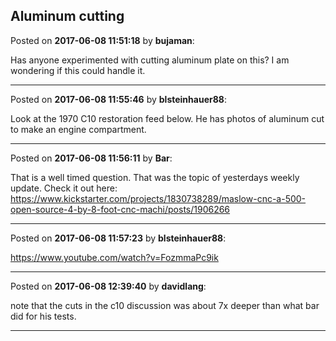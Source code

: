 ## Aluminum cutting
Posted on **2017-06-08 11:51:18** by **bujaman**:

Has anyone experimented with cutting aluminum plate on this? I am wondering if this could handle it.

---

Posted on **2017-06-08 11:55:46** by **blsteinhauer88**:

Look at the 1970 C10 restoration feed below.  He has photos of aluminum cut to make an engine compartment.

---

Posted on **2017-06-08 11:56:11** by **Bar**:

That is a well timed question. That was the topic of yesterdays weekly update. Check it out here: https://www.kickstarter.com/projects/1830738289/maslow-cnc-a-500-open-source-4-by-8-foot-cnc-machi/posts/1906266

---

Posted on **2017-06-08 11:57:23** by **blsteinhauer88**:

https://www.youtube.com/watch?v=FozmmaPc9ik

---

Posted on **2017-06-08 12:39:40** by **davidlang**:

note that the cuts in the c10 discussion was about 7x deeper than what bar did for his tests.

---


